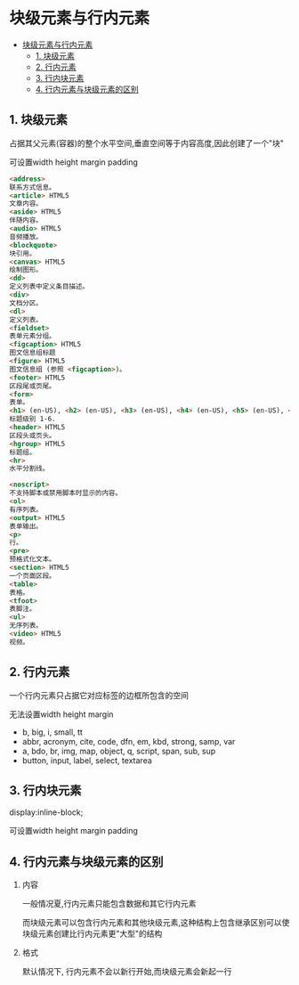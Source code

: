 # 块级元素与行内元素

- [块级元素与行内元素](#块级元素与行内元素)
  - [1. 块级元素](#1-块级元素)
  - [2. 行内元素](#2-行内元素)
  - [3. 行内块元素](#3-行内块元素)
  - [4. 行内元素与块级元素的区别](#4-行内元素与块级元素的区别)

## 1. 块级元素

占据其父元素(容器)的整个水平空间,垂直空间等于内容高度,因此创建了一个"块"

可设置width height margin padding

```html
<address>
联系方式信息。
<article> HTML5
文章内容。
<aside> HTML5
伴随内容。
<audio> HTML5
音频播放。
<blockquote>
块引用。
<canvas> HTML5
绘制图形。
<dd>
定义列表中定义条目描述。
<div>
文档分区。
<dl>
定义列表。
<fieldset>
表单元素分组。
<figcaption> HTML5
图文信息组标题
<figure> HTML5
图文信息组 (参照 <figcaption>)。
<footer> HTML5
区段尾或页尾。
<form>
表单。
<h1> (en-US), <h2> (en-US), <h3> (en-US), <h4> (en-US), <h5> (en-US), <h6> (en-US)
标题级别 1-6.
<header> HTML5
区段头或页头。
<hgroup> HTML5
标题组。
<hr>
水平分割线。

<noscript>
不支持脚本或禁用脚本时显示的内容。
<ol>
有序列表。
<output> HTML5
表单输出。
<p>
行。
<pre>
预格式化文本。
<section> HTML5
一个页面区段。
<table>
表格。
<tfoot>
表脚注。
<ul>
无序列表。
<video> HTML5
视频。
```

## 2. 行内元素

一个行内元素只占据它对应标签的边框所包含的空间

无法设置width height margin

- b, big, i, small, tt
- abbr, acronym, cite, code, dfn, em, kbd, strong, samp, var
- a, bdo, br, img, map, object, q, script, span, sub, sup
- button, input, label, select, textarea

## 3. 行内块元素

display:inline-block;

可设置width height margin padding

## 4. 行内元素与块级元素的区别

1. 内容

    一般情况夏,行内元素只能包含数据和其它行内元素

    而块级元素可以包含行内元素和其他块级元素,这种结构上包含继承区别可以使块级元素创建比行内元素更"大型"的结构

2. 格式

    默认情况下, 行内元素不会以新行开始,而块级元素会新起一行

